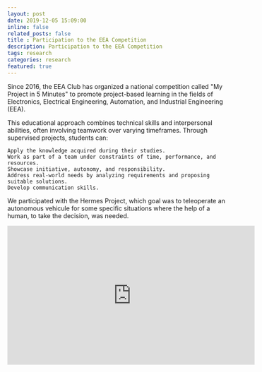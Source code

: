```yaml
---
layout: post
date: 2019-12-05 15:09:00
inline: false
related_posts: false
title : Participation to the EEA Competition
description: Participation to the EEA Competition
tags: research
categories: research
featured: true
---
```


Since 2016, the EEA Club has organized a national competition called "My Project in 5 Minutes" to promote project-based learning in the fields of Electronics, Electrical Engineering, Automation, and Industrial Engineering (EEA).

This educational approach combines technical skills and interpersonal abilities, often involving teamwork over varying timeframes. Through supervised projects, students can:

    Apply the knowledge acquired during their studies.
    Work as part of a team under constraints of time, performance, and resources.
    Showcase initiative, autonomy, and responsibility.
    Address real-world needs by analyzing requirements and proposing suitable solutions.
    Develop communication skills.

We participated with the Hermes Project, which goal was to teleoperate an autonomous vehicule for some specific situations where the help of a human, to take the decision, was needed.

<div align="center">
    <iframe width="560" height="315" src="https://www.youtube.com/embed/Yfy2fOdhzhc" frameborder="0" allow="accelerometer; autoplay; clipboard-write; encrypted-media; gyroscope; picture-in-picture" allowfullscreen></iframe>
</div>